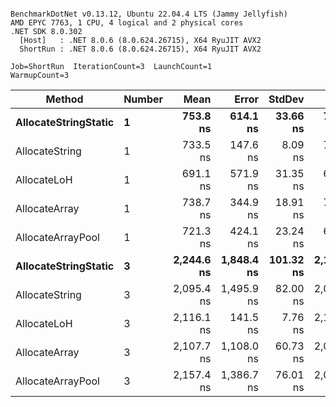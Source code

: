 ```

BenchmarkDotNet v0.13.12, Ubuntu 22.04.4 LTS (Jammy Jellyfish)
AMD EPYC 7763, 1 CPU, 4 logical and 2 physical cores
.NET SDK 8.0.302
  [Host]   : .NET 8.0.6 (8.0.624.26715), X64 RyuJIT AVX2
  ShortRun : .NET 8.0.6 (8.0.624.26715), X64 RyuJIT AVX2

Job=ShortRun  IterationCount=3  LaunchCount=1  
WarmupCount=3  

```
| Method               | Number | Mean       | Error      | StdDev    | Min        | Max        | Gen0   | Gen1   | Allocated |
|--------------------- |------- |-----------:|-----------:|----------:|-----------:|-----------:|-------:|-------:|----------:|
| **AllocateStringStatic** | **1**      |   **753.8 ns** |   **614.1 ns** |  **33.66 ns** |   **716.3 ns** |   **781.4 ns** | **0.0124** | **0.0114** |   **1.02 KB** |
| AllocateString       | 1      |   733.5 ns |   147.6 ns |   8.09 ns |   726.5 ns |   742.4 ns | 0.0124 | 0.0114 |   1.02 KB |
| AllocateLoH          | 1      |   691.1 ns |   571.9 ns |  31.35 ns |   672.5 ns |   727.3 ns | 0.0124 | 0.0114 |   1.02 KB |
| AllocateArray        | 1      |   738.7 ns |   344.9 ns |  18.91 ns |   725.1 ns |   760.3 ns | 0.0124 | 0.0114 |   1.02 KB |
| AllocateArrayPool    | 1      |   721.3 ns |   424.1 ns |  23.24 ns |   697.7 ns |   744.1 ns | 0.0124 | 0.0114 |   1.02 KB |
| **AllocateStringStatic** | **3**      | **2,244.6 ns** | **1,848.4 ns** | **101.32 ns** | **2,127.7 ns** | **2,306.0 ns** | **0.0343** | **0.0305** |   **3.07 KB** |
| AllocateString       | 3      | 2,095.4 ns | 1,495.9 ns |  82.00 ns | 2,046.1 ns | 2,190.0 ns | 0.0343 | 0.0305 |   3.07 KB |
| AllocateLoH          | 3      | 2,116.1 ns |   141.5 ns |   7.76 ns | 2,108.9 ns | 2,124.3 ns | 0.0343 | 0.0305 |   3.07 KB |
| AllocateArray        | 3      | 2,107.7 ns | 1,108.0 ns |  60.73 ns | 2,065.6 ns | 2,177.3 ns | 0.0343 | 0.0305 |   3.07 KB |
| AllocateArrayPool    | 3      | 2,157.4 ns | 1,386.7 ns |  76.01 ns | 2,077.0 ns | 2,228.1 ns | 0.0343 | 0.0305 |   3.07 KB |
